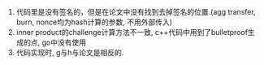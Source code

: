 1. 代码里是没有签名的，但是在论文中没有找到去掉签名的位置.(agg transfer, burn, nonce均为hash计算的参数, 不用外部传入)
2. inner product的challenge计算方法不一致, c++代码中用到了bulletproof生成的点, go中没有使用
3. 代码实现时, g与h与论文是相反的.
